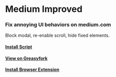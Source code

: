 # Medium Improved

### Fix annoying UI behaviors on medium.com

Block modal, re-enable scroll, hide fixed elements.

#### [Install Script](https://github.com/kimpeek/Medium_Improved/raw/master/medium_improved.user.js)

#### [View on Greasyfork](https://www.greasyfork.org/en/scripts/373794-medium-improved)

#### [Install Browser Extension](https://greasyfork.org/en/help/installing-user-scripts)
